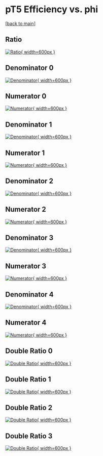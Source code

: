 # pT5 Efficiency vs. phi

[[back to main](./)]



## Ratio

[![Ratio](../mtv/var/pT5_vtr_321_1_eff_phi.png){ width=600px }](../mtv/var/pT5_vtr_321_1_eff_phi.pdf)

## Denominator 0

[![Denominator](../mtv/den/pT5_vtr_321_1_eff_phi_den0.png){ width=600px }](../mtv/den/pT5_vtr_321_1_eff_phi_den0.pdf)

## Numerator 0

[![Numerator](../mtv/num/pT5_vtr_321_1_eff_phi_num0.png){ width=600px }](../mtv/num/pT5_vtr_321_1_eff_phi_num0.pdf)

## Denominator 1

[![Denominator](../mtv/den/pT5_vtr_321_1_eff_phi_den1.png){ width=600px }](../mtv/den/pT5_vtr_321_1_eff_phi_den1.pdf)

## Numerator 1

[![Numerator](../mtv/num/pT5_vtr_321_1_eff_phi_num1.png){ width=600px }](../mtv/num/pT5_vtr_321_1_eff_phi_num1.pdf)

## Denominator 2

[![Denominator](../mtv/den/pT5_vtr_321_1_eff_phi_den2.png){ width=600px }](../mtv/den/pT5_vtr_321_1_eff_phi_den2.pdf)

## Numerator 2

[![Numerator](../mtv/num/pT5_vtr_321_1_eff_phi_num2.png){ width=600px }](../mtv/num/pT5_vtr_321_1_eff_phi_num2.pdf)

## Denominator 3

[![Denominator](../mtv/den/pT5_vtr_321_1_eff_phi_den3.png){ width=600px }](../mtv/den/pT5_vtr_321_1_eff_phi_den3.pdf)

## Numerator 3

[![Numerator](../mtv/num/pT5_vtr_321_1_eff_phi_num3.png){ width=600px }](../mtv/num/pT5_vtr_321_1_eff_phi_num3.pdf)

## Denominator 4

[![Denominator](../mtv/den/pT5_vtr_321_1_eff_phi_den4.png){ width=600px }](../mtv/den/pT5_vtr_321_1_eff_phi_den4.pdf)

## Numerator 4

[![Numerator](../mtv/num/pT5_vtr_321_1_eff_phi_num4.png){ width=600px }](../mtv/num/pT5_vtr_321_1_eff_phi_num4.pdf)

## Double Ratio 0

[![Double Ratio](../mtv/ratio/pT5_vtr_321_1_eff_phi_ratio0.png){ width=600px }](../mtv/ratio/pT5_vtr_321_1_eff_phi_ratio0.pdf)

## Double Ratio 1

[![Double Ratio](../mtv/ratio/pT5_vtr_321_1_eff_phi_ratio1.png){ width=600px }](../mtv/ratio/pT5_vtr_321_1_eff_phi_ratio1.pdf)

## Double Ratio 2

[![Double Ratio](../mtv/ratio/pT5_vtr_321_1_eff_phi_ratio2.png){ width=600px }](../mtv/ratio/pT5_vtr_321_1_eff_phi_ratio2.pdf)

## Double Ratio 3

[![Double Ratio](../mtv/ratio/pT5_vtr_321_1_eff_phi_ratio3.png){ width=600px }](../mtv/ratio/pT5_vtr_321_1_eff_phi_ratio3.pdf)

